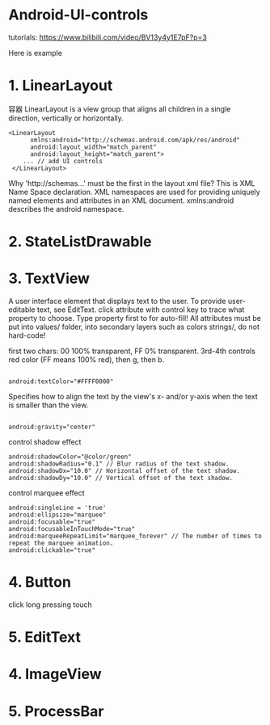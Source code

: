 # Android-UI-controls

tutorials:
https://www.bilibili.com/video/BV13y4y1E7pF?p=3

Here is example


# 1. LinearLayout
容器
LinearLayout is a view group that aligns all children in a single direction, vertically or horizontally.

```
<LinearLayout
      xmlns:android="http://schemas.android.com/apk/res/android"
      android:layout_width="match_parent"
      android:layout_height="match_parent">
    ... // add UI controls
 </LinearLayout>
```
Why 'http://schemas...' must be the first in the layout xml file?
This is XML Name Space declaration. XML namespaces are used for providing uniquely named elements and attributes in an XML document. xmlns:android describes the android namespace.

# 2. StateListDrawable


# 3. TextView
A user interface element that displays text to the user. To provide user-editable text, see EditText. click attribute with control key to trace what property to choose. Type property first to for auto-fill! All attributes must be put into values/ folder, into secondary layers such as colors strings/, do not hard-code! 

first two chars: 00 100% transparent, FF 0% transparent. 3rd-4th controls red color (FF means 100% red), then g, then b.
```

android:textColor="#FFFF0000"
```

Specifies how to align the text by the view's x- and/or y-axis when the text is smaller than the view.
```

android:gravity="center"
```

control shadow effect
```
android:shadowColor="@color/green"
android:shadowRadius="0.1" // Blur radius of the text shadow.
android:shadowDx="10.0"	// Horizontal offset of the text shadow.
android:shadowDy="10.0"	// Vertical offset of the text shadow. 
```

control marquee effect
```
android:singleLine = 'true'
android:ellipsize="marquee"
android:focusable="true"
android:focusableInTouchMode="true"
android:marqueeRepeatLimit="marquee_forever" // The number of times to repeat the marquee animation. 
android:clickable="true"
```

# 4. Button
click
long pressing
touch

# 5. EditText


# 4. ImageView



# 5. ProcessBar



